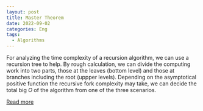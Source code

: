 ```yaml
---
layout: post
title: Master Theorem
date: 2022-09-02
categories: Eng
tags:
  - Algorithms
---
```


For analyzing the time complexity of a recursion algorithm, we can use a recursion tree to help. By rough calculation, we can divide the computing work into two parts, those at the leaves (bottom level) and those at branches including the root (uppper levels). Depending on the asymptotical positive function the recursive fork complexity may take, we can decide the total big $O$ of the algorithm from one of the three scenarios.

[Read more <i class="fa-sharp fa-solid fa-file-pdf fa-lg"></i>](https://drive.google.com/file/d/1eqEgq0iKbaNnNqpgjDzWErX4xoDEl22_/view?usp=sharing)
<br>
